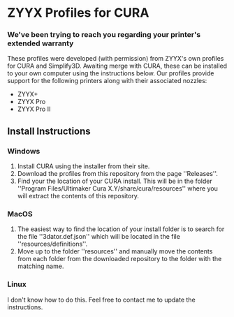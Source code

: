 # ZYYX Profiles for CURA
### We've been trying to reach you regarding your printer's extended warranty

These profiles were developed (with permission) from ZYYX's own profiles for CURA and Simplify3D. Awaiting merge with CURA, these can be installed to your own computer using the instructions below. Our profiles provide support for the following printers along with their associated nozzles:

* ZYYX+
* ZYYX Pro
* ZYYX Pro II

## Install Instructions
### Windows

1. Install CURA using the installer from their site.
2. Download the profiles from this repository from the page ''Releases''.
3. Find your the location of your CURA install. This will be in the folder ''Program Files/Ultimaker Cura X.Y/share/cura/resources'' where you will extract the contents of this repository.

### MacOS

1. The easiest way to find the location of your install folder is to search for the file ''3dator.def.json'' which will be located in the file ''resources/definitions''.
2. Move up to the folder ''resources'' and manually move the contents from each folder from the downloaded repository to the folder with the matching name. 

### Linux

I don't know how to do this. Feel free to contact me to update the instructions.
